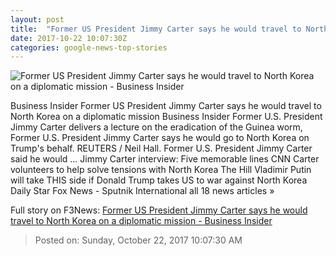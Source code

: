 ```yaml
---
layout: post
title:  "Former US President Jimmy Carter says he would travel to North Korea on a diplomatic mission - Business Insider"
date: 2017-10-22 10:07:30Z
categories: google-news-top-stories
---
```


![Former US President Jimmy Carter says he would travel to North Korea on a diplomatic mission - Business Insider](http://static1.businessinsider.com/image/59ec68c7ddd0631c1e8b6147-1190-625/former-us-president-jimmy-carter-says-he-would-travel-to-north-korea-on-a-diplomatic-mission.jpg)

Business Insider Former US President Jimmy Carter says he would travel to North Korea on a diplomatic mission Business Insider Former U.S. President Jimmy Carter delivers a lecture on the eradication of the Guinea worm, Former U.S. President Jimmy Carter says he would go to North Korea on Trump's behalf. REUTERS / Neil Hall. Former U.S. President Jimmy Carter said he would ... Jimmy Carter interview: Five memorable lines CNN Carter volunteers to help solve tensions with North Korea The Hill Vladimir Putin will take THIS side if Donald Trump takes US to war against North Korea Daily Star Fox News - Sputnik International all 18 news articles »


Full story on F3News: [Former US President Jimmy Carter says he would travel to North Korea on a diplomatic mission - Business Insider](http://www.f3nws.com/n/jnfQKF)

> Posted on: Sunday, October 22, 2017 10:07:30 AM
